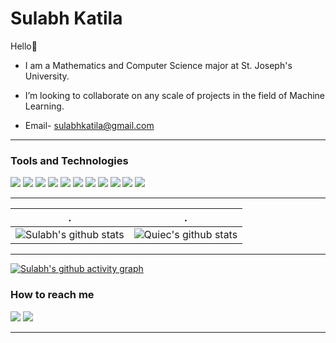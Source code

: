 # Sulabh Katila
Hello👋
- I am a Mathematics and Computer Science major at St. Joseph's University. 
- I’m looking to collaborate on any scale of projects in the field of Machine Learning.
- Email- sulabhkatila@gmail.com

  <!--![Profile views](https://gpvc.arturio.dev/sulabhkatila)  <img src="https://img.shields.io/github/followers/sulabhkatila?label=Followers" style=" float:left, margin-right:10px" /> -->

---

### Tools and Technologies

<img src="https://img.shields.io/badge/Python-14354C?style=for-the-badge&logo=python&logoColor=white"> <img src="https://img.shields.io/badge/C-14354C?style=for-the-badge&logo=c&logoColor=white"> <img src="https://img.shields.io/badge/java-%23ED8B00.svg?style=for-the-badge&logo=java&logoColor=white"> <img src="https://img.shields.io/badge/OpenCV-27338e?style=for-the-badge&logo=OpenCV&logoColor=white"> <img src="https://img.shields.io/badge/scikit--learn-%23F7931E.svg?style=for-the-badge&logo=scikit-learn&logoColor=white"> <img src="https://img.shields.io/badge/Django-092E20?style=for-the-badge&logo=django&logoColor=white"> <img src="https://img.shields.io/badge/Flask-092E20?style=for-the-badge&logo=flask&logoColor=white"> <img src="https://img.shields.io/badge/HTML5-E34F26?style=for-the-badge&logo=html5&logoColor=white"> <img src="https://img.shields.io/badge/CSS3-1572B6?style=for-the-badge&logo=css3&logoColor=white"> <img src="https://img.shields.io/badge/Bootstrap-563D7C?style=for-the-badge&logo=bootstrap&logoColor=white"> <img src="https://img.shields.io/badge/Git-F05032?style=for-the-badge&logo=git&logoColor=white"> 


---
| .                                                                                                                                       | .                                                                                                                         |
|-----------------------------------------------------------------------------------------------------------------------------------------|---------------------------------------------------------------------------------------------------------------------------|
| ![Sulabh's github stats](https://github-readme-stats.vercel.app/api?username=sulabhkatila&show_icons=true&theme=radical&include_all_commits=true) | ![Quiec's github stats](https://github-readme-stats.vercel.app/api/top-langs/?username=sulabhkatila&theme=radical&layout=compact) |

---
[![Sulabh's github activity graph](https://github-readme-activity-graph.cyclic.app/graph?username=sulabhkatila&theme=github-compact)](https://github.com/sulabhkatila/github-readme-activity-graph)



### How to reach me

[<img src="https://img.shields.io/badge/LinkedIn-0077B5?style=for-the-badge&logo=linkedin&logoColor=white">](https://www.linkedin.com/in/sulabhkatila/) [<img src="https://img.shields.io/badge/Gmail-D14836?style=for-the-badge&logo=gmail&logoColor=white">](mailto:sulabhkatila@gmail.com)

---


<!---
sulabhkatila/sulabhkatila is a ✨ special ✨ repository because its `README.md` (this file) appears on your GitHub profile.
You can click the Preview link to take a look at your changes.
--->
